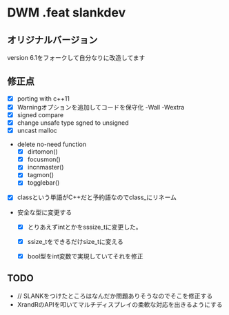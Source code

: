 
# DWM .feat slankdev

## オリジナルバージョン

version 6.1をフォークして自分なりに改造してます

## 修正点

 - [x] porting with c++11
 - [x] Warningオプションを追加してコードを保守化 -Wall -Wextra
 - [x] signed compare
 - [x] change unsafe type sgned to unsigned
 - [x] uncast malloc
 - delete no-need function 
 	- [x] dirtomon()
 	- [x] focusmon()
 	- [x] incnmaster()
 	- [x] tagmon()
 	- [x] togglebar()
 - [x] classという単語がC++だと予約語なのでclass\_にリネーム
 - 安全な型に変更する
 	- [x] とりあえずintとかをsssize_tに変更した。
 	- [x] ssize_tをできるだけsize_tに変える
 	- [x] bool型をint変数で実現していてそれを修正


## TODO

 - // SLANKをつけたところはなんだか問題ありそうなのでそこを修正する
 - XrandRのAPIを叩いてマルチディスプレイの柔軟な対応を出きるようにする
